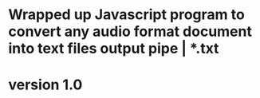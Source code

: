# Wrapped up Javascript program to convert any audio format document into text files output pipe | *.txt

# version 1.0
